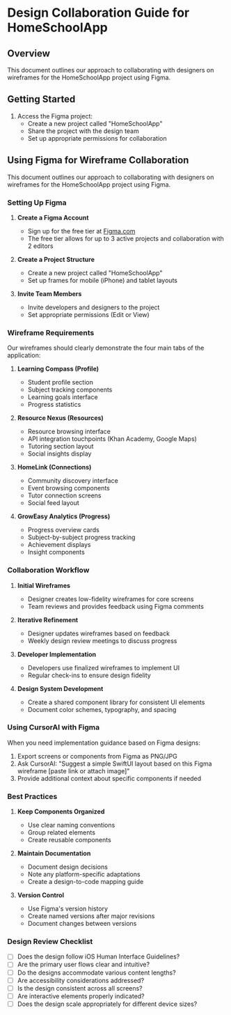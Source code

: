 # Design Collaboration Guide for HomeSchoolApp

## Overview
This document outlines our approach to collaborating with designers on wireframes for the HomeSchoolApp project using Figma.

## Getting Started

1. Access the Figma project:
   - Create a new project called "HomeSchoolApp"
   - Share the project with the design team
   - Set up appropriate permissions for collaboration

## Using Figma for Wireframe Collaboration

This document outlines our approach to collaborating with designers on wireframes for the HomeSchoolApp project using Figma.

### Setting Up Figma

1. **Create a Figma Account**
   - Sign up for the free tier at [Figma.com](https://www.figma.com)
   - The free tier allows for up to 3 active projects and collaboration with 2 editors

2. **Create a Project Structure**
   - Create a new project called "HomeSchoolApp"
   - Set up frames for mobile (iPhone) and tablet layouts

3. **Invite Team Members**
   - Invite developers and designers to the project
   - Set appropriate permissions (Edit or View)

### Wireframe Requirements

Our wireframes should clearly demonstrate the four main tabs of the application:

1. **Learning Compass (Profile)**
   - Student profile section
   - Subject tracking components
   - Learning goals interface
   - Progress statistics

2. **Resource Nexus (Resources)**
   - Resource browsing interface
   - API integration touchpoints (Khan Academy, Google Maps)
   - Tutoring section layout
   - Social insights display

3. **HomeLink (Connections)**
   - Community discovery interface
   - Event browsing components
   - Tutor connection screens
   - Social feed layout

4. **GrowEasy Analytics (Progress)**
   - Progress overview cards
   - Subject-by-subject progress tracking
   - Achievement displays
   - Insight components

### Collaboration Workflow

1. **Initial Wireframes**
   - Designer creates low-fidelity wireframes for core screens
   - Team reviews and provides feedback using Figma comments

2. **Iterative Refinement**
   - Designer updates wireframes based on feedback
   - Weekly design review meetings to discuss progress

3. **Developer Implementation**
   - Developers use finalized wireframes to implement UI
   - Regular check-ins to ensure design fidelity

4. **Design System Development**
   - Create a shared component library for consistent UI elements
   - Document color schemes, typography, and spacing

### Using CursorAI with Figma

When you need implementation guidance based on Figma designs:

1. Export screens or components from Figma as PNG/JPG
2. Ask CursorAI: "Suggest a simple SwiftUI layout based on this Figma wireframe [paste link or attach image]"
3. Provide additional context about specific components if needed

### Best Practices

1. **Keep Components Organized**
   - Use clear naming conventions
   - Group related elements
   - Create reusable components

2. **Maintain Documentation**
   - Document design decisions
   - Note any platform-specific adaptations
   - Create a design-to-code mapping guide

3. **Version Control**
   - Use Figma's version history
   - Create named versions after major revisions
   - Document changes between versions

### Design Review Checklist

- [ ] Does the design follow iOS Human Interface Guidelines?
- [ ] Are the primary user flows clear and intuitive?
- [ ] Do the designs accommodate various content lengths?
- [ ] Are accessibility considerations addressed?
- [ ] Is the design consistent across all screens?
- [ ] Are interactive elements properly indicated?
- [ ] Does the design scale appropriately for different device sizes? 